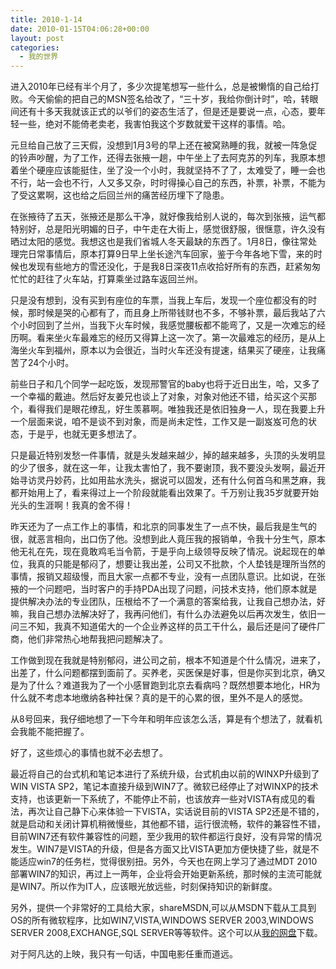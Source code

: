 ```yaml
---
title: 2010-1-14
date: 2010-01-15T04:06:28+00:00
layout: post
categories:
  - 我的世界
---
```

进入2010年已经有半个月了，多少次提笔想写一些什么，总是被懒惰的自己给打败。今天偷偷的把自己的MSN签名给改了，“三十岁，我给你倒计时”，哈，转眼间还有十多天我就该正式的以爷们的姿态生活了，但是还是要说一点，心态，要年轻一些，绝对不能倚老卖老，我害怕我这个岁数就爱干这样的事情。哈。

元旦给自己放了三天假，没想到1月3号的早上还在被窝熟睡的我，就被一阵急促的铃声吵醒，为了工作，还得去张掖一趟，中午坐上了去阿克苏的列车，我原本想着坐个硬座应该能挺住，坐了没一个小时，我就坚持不了了，太难受了，睡一会也不行，站一会也不行，人又多又杂，时时得操心自己的东西，补票，补票，不能为了受这累啊，这也给之后回兰州的痛苦经历埋下了隐患。

在张掖待了五天，张掖还是那么干净，就好像我给别人说的，每次到张掖，运气都特别好，总是阳光明媚的日子，中午走在大街上，感觉很舒服，很惬意，许久没有晒过太阳的感觉。我想这也是我们省城人冬天最缺的东西了。1月8日，像往常处理完日常事情后，原本打算9日早上坐长途汽车回家，鉴于今年各地下雪，来的时候也发现有些地方的雪还没化，于是我8日深夜11点收拾好所有的东西，赶紧匆匆忙忙的赶往了火车站，打算乘坐过路车返回兰州。

只是没有想到，没有买到有座位的车票，当我上车后，发现一个座位都没有的时候，那时候是哭的心都有了，而且身上所带钱财也不多，不够补票，最后我站了六个小时回到了兰州，当我下火车时候，我感觉腰板都不能弯了，又是一次难忘的经历啊。看来坐火车最难忘的经历又得算上这一次了。第一次最难忘的经历，是从上海坐火车到福州，原本以为会很近，当时火车还没有提速，结果买了硬座，让我痛苦了24个小时。
<!--more-->
前些日子和几个同学一起吃饭，发现邢警官的baby也将于近日出生，哈，又多了一个幸福的戴迪。然后好友姜兄也谈上了对象，对象对他还不错，给买这个买那个，看得我们是眼花缭乱，好生羡慕啊。唯独我还是依旧独身一人，现在我要上升一个层面来说，咱不是谈不到对象，而是尚未定性，工作又是一副岌岌可危的状态，于是乎，也就无更多想法了。

只是最近特别发愁一件事情，就是头发越来越少，掉的越来越多，头顶的头发明显的少了很多，就在这一年，让我太害怕了，我不要谢顶，我不要没头发啊，最近开始寻访灵丹妙药，比如用盐水洗头，据说可以固发，还有什么何首乌和黑芝麻，我都开始用上了，看来得过上一个阶段就能看出效果了。千万别让我35岁就要开始光头的生涯啊！我真的舍不得！

昨天还为了一点工作上的事情，和北京的同事发生了一点不快，最后我是生气的很，就恶言相向，出口伤了他。没想到此人竟压我的报销单，令我十分生气，原本他无礼在先，现在竟敢鸡毛当令箭，于是乎向上级领导反映了情况。说起现在的单位，我真的只能是郁闷了，想要让我出差，公司又不批款，个人垫钱是理所当然的事情，报销又超级慢，而且大家一点都不专业，没有一点团队意识。比如说，在张掖的一个问题吧，当时客户的手持PDA出现了问题，问技术支持，他们原本就是提供解决办法的专业团队，压根给不了一个满意的答案给我，让我自己想办法，好嘛，我自己想办法解决好了，我再问他们，有什么办法避免以后再次发生，依旧一问三不知，我真不知道偌大的一个企业养这样的员工干什么，最后还是问了硬件厂商，他们非常热心地帮我把问题解决了。

工作做到现在我就是特别郁闷，进公司之前，根本不知道是个什么情况，进来了，出差了，什么问题都摆到面前了。买养老，买医保是好事，但是你买到北京，确又是为了什么？难道我为了一个小感冒跑到北京去看病吗？既然想要本地化，HR为什么就不考虑本地缴纳各种社保？真的是干的心累的很，里外不是人的感觉。

从8号回来，我仔细地想了一下今年和明年应该怎么活，算是有个想法了，就看机会我能不能把握了。

好了，这些烦心的事情也就不必去想了。

最近将自己的台式机和笔记本进行了系统升级，台式机由以前的WINXP升级到了WIN VISTA SP2，笔记本直接升级到WIN7了。微软已经停止了对WINXP的技术支持，也该更新一下系统了，不能停止不前，也该放弃一些对VISTA有成见的看法，再次让自己静下心来体验一下VISTA，实话说目前的VISTA SP2还是不错的，就是启动和关闭计算机稍微慢些，其他都不错，运行很流畅，软件的兼容性不错，目前WIN7还有软件兼容性的问题，至少我用的软件都运行良好，没有异常的情况发生。WIN7是VISTA的升级，但是各方面又比VISTA更加方便快捷了些，就是不能适应win7的任务栏，觉得很别扭。另外，今天也在网上学习了通过MDT 2010部署WIN7的知识，再过上一两年，企业将会开始更新系统，那时候的主流可能就是WIN7。所以作为IT人，应该眼光放远些，时刻保持知识的新鲜度。

另外，提供一个非常好的工具给大家，shareMSDN,可以从MSDN下载从工具到OS的所有微软程序，比如WIN7,VISTA,WINDOWS SERVER 2003,WINDOWS SERVER 2008,EXCHANGE,SQL SERVER等等软件。这个可以从[我的网盘](http://cid-574f8e37bafc4791.skydrive.live.com/browse.aspx/.Public)下载。

对于阿凡达的上映，我只有一句话，中国电影任重而道远。